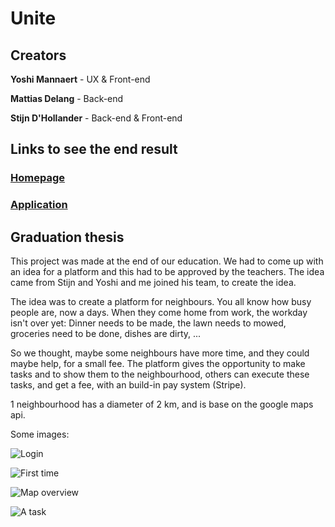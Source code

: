Unite
==========
## Creators

**Yoshi Mannaert** - UX & Front-end

**Mattias Delang** - Back-end

**Stijn D'Hollander** - Back-end & Front-end

## Links to see the end result #
### [Homepage](http://www.unite-as.one)
### [Application](http://beta.unite-as.one)

## Graduation thesis

This project was made at the end of our education. We had to come up with an idea for a platform and this had to be approved by the teachers. The idea came from Stijn and Yoshi and me joined his team, to create the idea.

The idea was to create a platform for neighbours. You all know how busy people are, now a days. When they come home from work, the workday isn't over yet: Dinner needs to be made, the lawn needs to mowed, groceries need to be done, dishes are dirty, ...

So we thought, maybe some neighbours have more time, and they could maybe help, for a small fee.
The platform gives the opportunity to make tasks and to show them to the neighbourhood, others can execute these tasks, and get a fee, with an build-in pay system (Stripe).

1 neighbourhood has a diameter of 2 km, and is base on the google maps api.

Some images:

![Login](http://image.prntscr.com/image/824778b1a84f4fe0b5707f423b320fa3.png)

![First time](http://image.prntscr.com/image/d42baa92153e4acb994a4bf0b649de0b.png)

![Map overview](http://image.prntscr.com/image/2ca0a00e6189463395aab4a26e14674e.png)

![A task](http://image.prntscr.com/image/2590edceb98c4ab2b5815723feef8ec9.png)
